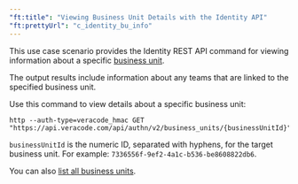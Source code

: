 ```yaml
---
"ft:title": "Viewing Business Unit Details with the Identity API"
"ft:prettyUrl": "c_identity_bu_info"
---
```

This use case scenario provides the Identity REST API command for viewing information about a specific [business unit](https://docs.veracode.com/r/t_add_business_unit).

The output results include information about any teams that are linked to the specified business unit.

Use this command to view details about a specific business unit:

```shell
http --auth-type=veracode_hmac GET "https://api.veracode.com/api/authn/v2/business_units/{businessUnitId}"
```

`businessUnitId` is the numeric ID, separated with hyphens, for the target business unit. For example: `7336556f-9ef2-4a1c-b536-be8608822db6`. 

You can also [list all business units](https://docs.veracode.com/r/c_identity_list_bu).